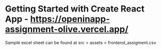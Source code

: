 # Getting Started with Create React App - https://openinapp-assignment-olive.vercel.app/

Sample excel sheet can be found at src > assets > frontend_assigment.csv
